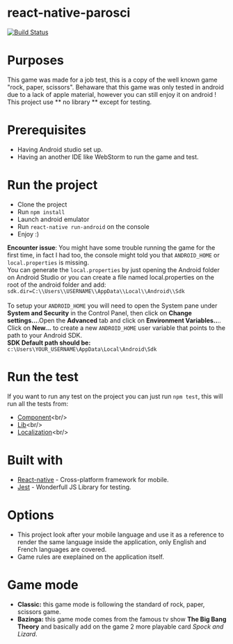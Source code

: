 # react-native-parosci
[![Build Status](https://travis-ci.org/serreri-andrea/react-native-parosci.svg?branch=master)](https://travis-ci.org/serreri-andrea/react-native-parosci)

# Purposes
This game was made for a job test, this is a copy of the well known game "rock, paper, scissors".
Behaware that this game was only tested in android due to a lack of apple material, however you can still enjoy it on android !<br/>
This project use ** no library ** except for testing.

# Prerequisites
- Having Android studio set up.
- Having an another IDE like WebStorm to run the game and test.

# Run the project
- Clone the project
- Run ```npm install```
- Launch android emulator
- Run ```react-native run-android``` on the console
- Enjoy :)

**Encounter issue**:
You might have some trouble running the game for the first time, in fact I had too, the console might told you that ```ANDROID_HOME``` or ```local.properties``` is missing.<br/>
You can generate the ```local.properties``` by just opening the Android folder on Android Studio or you can create a file named local.properties on the root of the android folder and add:
```sdk.dir=C:\\Users\\USERNAME\\AppData\\Local\\Android\\Sdk  ```<br/><br/>
To setup your ```ANDROID_HOME``` you will need to open the System pane under **System and Security** in the Control Panel, then click on **Change settings...**.Open the **Advanced** tab and click on **Environment Variables..**.. Click on **New...** to create a new ```ANDROID_HOME``` user variable that points to the path to your Android SDK.<br/>
**SDK Default path should be:**
```c:\Users\YOUR_USERNAME\AppData\Local\Android\Sdk```

# Run the test
If you want to run any test on the project you can just run ```npm test```, this will run all the tests from:<br/>
* [Component](https://github.com/serreri-andrea/react-native-parosci/tree/master/src/components/__tests__)<br/>
* [Lib](https://github.com/serreri-andrea/react-native-parosci/tree/master/src/lib/__tests__)<br/>
* [Localization](https://github.com/serreri-andrea/react-native-parosci/tree/master/src/localization/__tests__)<br/>

# Built with
- [React-native](https://facebook.github.io/react-native/) - Cross-platform framework for mobile.
- [Jest](https://facebook.github.io/jest/) - Wonderfull JS Library for testing.

# Options
- This project look after your mobile language and use it as a reference to render the same language inside the application, only English and French languages are covered.
- Game rules are exeplained on the application itself.

# Game mode
- **Classic:** this game mode is following the standard of rock, paper, scissors game.
- **Bazinga:** this game mode comes from the famous tv show **The Big Bang Theory** and basically add on the game 2 more playable card *Spock and Lizard*.

